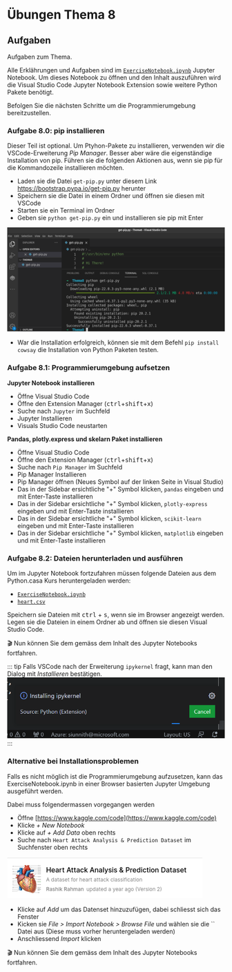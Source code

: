 # Übungen Thema 8

## Aufgaben

Aufgaben zum Thema.

Alle Erklährungen und Aufgaben sind im [`ExerciseNotebook.ipynb`](https://raw.githubusercontent.com/janikvonrotz/python.casa/main/topic-8/ExerciseNotebook.ipynb) Jupyter Notebook. Um dieses Notebook zu öffnen und den Inhalt auszuführen wird die Visual Studio Code Jupyter Notebook Extension sowie weitere Python Pakete benötigt. 

Befolgen Sie die nächsten Schritte um die Programmierumgebung bereitzustellen.

### Aufgabe 8.0: pip installieren

Dieser Teil ist optional. Um Ptyhon-Pakete zu installieren, verwenden wir die VSCode-Erweiterung *Pip Manager*. Besser aber wäre die eigenständige Installation von pip. Führen sie die folgenden Aktionen aus, wenn sie pip für die Kommandozeile installieren möchten.

* Laden sie die Datei `get-pip.py` unter diesem Link <https://bootstrap.pypa.io/get-pip.py> herunter
* Speichern sie die Datei in einem Ordner und öffnen sie diesen mit VSCode
* Starten sie ein Terminal im Ordner
* Geben sie `python get-pip.py` ein und installieren sie pip mit Enter

![](../pip-install.png)

* War die Installation erfolgreich, können sie mit dem Befehl `pip install cowsay` die Installation von Python Paketen testen.

### Aufgabe 8.1:  Programmierumgebung aufsetzen

**Jupyter Notebook installieren**

* Öffne Visual Studio Code
* Öffne den Extension Manager (<kbd>ctrl</kbd>+<kbd>shift</kbd>+<kbd>x</kbd>)
* Suche nach `Jupyter` im Suchfeld
* Jupyter Installieren
* Visuals Studio Code neustarten

**Pandas, plotly.express und skelarn Paket installieren**

* Öffne Visual Studio Code
* Öffne den Extension Manager (<kbd>ctrl</kbd>+<kbd>shift</kbd>+<kbd>x</kbd>)
* Suche nach `Pip Manager` im Suchfeld
* Pip Manager Installieren
* Pip Manager öffnen (Neues Symbol auf der linken Seite in Visual Studio)
* Das in der Sidebar ersichtliche "+" Symbol klicken, `pandas` eingeben und mit Enter-Taste installieren
* Das in der Sidebar ersichtliche "+" Symbol klicken, `plotly-express` eingeben und mit Enter-Taste installieren
* Das in der Sidebar ersichtliche "+" Symbol klicken, `scikit-learn` eingeben und mit Enter-Taste installieren
* Das in der Sidebar ersichtliche "+" Symbol klicken, `matplotlib` eingeben und mit Enter-Taste installieren

### Aufgabe 8.2:  Dateien herunterladen und ausführen

Um im Jupyter Notebook fortzufahren müssen folgende Dateien aus dem Python.casa Kurs heruntergeladen werden:

* [`ExerciseNotebook.ipynb`](https://raw.githubusercontent.com/janikvonrotz/python.casa/main/topic-8/ExerciseNotebook.ipynb)
* [`heart.csv`](https://raw.githubusercontent.com/janikvonrotz/python.casa/main/topic-8/heart.csv)

Speichern sie Dateien mit <kbd>ctrl</kbd> + <kbd>s</kbd>, wenn sie im Browser angezeigt werden.  Legen sie die Dateien in einem Ordner ab und öffnen sie diesen Visual Studio Code.

🎬 Nun können Sie dem gemäss dem Inhalt des Jupyter Notebooks fortfahren.

::: tip
Falls VSCode nach der Erweiterung `ipykernel` fragt, kann man den Dialog mit *Installieren* bestätigen.
![](../ipykernel.png)
:::

### Alternative bei Installationsproblemen

Falls es nicht möglich ist die Programmierumgebung aufzusetzen, kann das ExerciseNotebook.ipynb in einer Browser basierten Jupyter Umgebung ausgeführt werden.

Dabei muss folgendermassen vorgegangen werden
* Öffne [https://www.kaggle.com/code](https://www.kaggle.com/code)
* Klicke *+ New Notebook*
* Klicke auf *+ Add Data* oben rechts
* Suche nach `Heart Attack Analysis & Prediction Dataset` im Suchfenster oben rechts

![](../kaggle-heart-attack-data.png)

* Klicke auf *Add* um das Datenset hinzuzufügen, dabei schliesst sich das Fenster
* Kicken sie *File > Import Notebook > Browse File* und wählen sie die `` Datei aus (Diese muss vorher heruntergeladen werden)
* Anschliessend *Import* klicken

🎬 Nun können Sie dem gemäss dem Inhalt des Jupyter Notebooks fortfahren.
